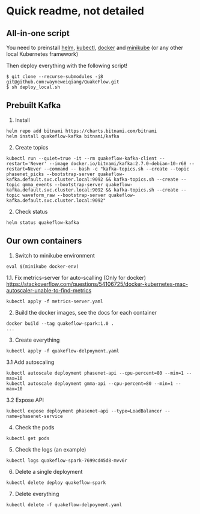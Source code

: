 # Quick readme, not detailed

## All-in-one script
You need to preinstall [helm](https://helm.sh/), [kubectl](https://kubernetes.io/docs/tasks/tools/), [docker](https://docs.docker.com/engine/install/) and [minikube](https://minikube.sigs.k8s.io/docs/start/) (or any other local Kubernetes framework)

Then deploy everything with the following script!

```
$ git clone --recurse-submodules -j8 git@github.com:wayneweiqiang/QuakeFlow.git
$ sh deploy_local.sh
```

## Prebuilt Kafka 

1. Install
```
helm repo add bitnami https://charts.bitnami.com/bitnami
helm install quakeflow-kafka bitnami/kafka   
```

2. Create topics
```
kubectl run --quiet=true -it --rm quakeflow-kafka-client --restart='Never' --image docker.io/bitnami/kafka:2.7.0-debian-10-r68 --restart=Never --command -- bash -c "kafka-topics.sh --create --topic phasenet_picks --bootstrap-server quakeflow-kafka.default.svc.cluster.local:9092 && kafka-topics.sh --create --topic gmma_events --bootstrap-server quakeflow-kafka.default.svc.cluster.local:9092 && kafka-topics.sh --create --topic waveform_raw --bootstrap-server quakeflow-kafka.default.svc.cluster.local:9092"
```

2. Check status
```
helm status quakeflow-kafka
```

## Our own containers

1. Switch to minikube environment
```
eval $(minikube docker-env)     
```

1.1. Fix metrics-server for auto-scalling (Only for docker)
https://stackoverflow.com/questions/54106725/docker-kubernetes-mac-autoscaler-unable-to-find-metrics

```
kubectl apply -f metrics-server.yaml
```

2. Build the docker images, see the docs for each container

```
docker build --tag quakeflow-spark:1.0 .
...
```

3. Create everything
```
kubectl apply -f quakeflow-delpoyment.yaml     
```

3.1 Add autoscaling
```
kubectl autoscale deployment phasenet-api --cpu-percent=80 --min=1 --max=10
kubectl autoscale deployment gmma-api --cpu-percent=80 --min=1 --max=10
```

3.2 Expose API
```
kubectl expose deployment phasenet-api --type=LoadBalancer --name=phasenet-service
```

4. Check the pods
```
kubectl get pods
```

5. Check the logs (an example)
```
kubectl logs quakeflow-spark-7699cd45d8-mvv6r
```

6. Delete a single deployment
```
kubectl delete deploy quakeflow-spark     
```

7. Delete everything
```
kubectl delete -f quakeflow-delpoyment.yaml   
```



